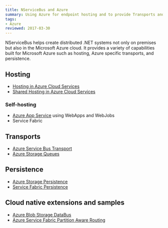 ```yaml
---
title: NServiceBus and Azure
summary: Using Azure for endpoint hosting and to provide Transports and Persistence
tags:
- Azure
reviewed: 2017-03-30
---
```


NServiceBus helps create distributed .NET systems not only on premises but also in the Microsoft Azure cloud. It provides a variety of capabilities built for Microsoft Azure such as hosting, Azure specific transports, and persistence.

## Hosting

 * [Hosting in Azure Cloud Services](/nservicebus/hosting/cloud-services-host/)
 * [Shared Hosting in Azure Cloud Services](/samples/azure/shared-host/)

### Self-hosting

 * [Azure App Service](/samples/show-case/cloud-azure/) using WebApps and WebJobs
 * Service Fabric


## Transports

 * [Azure Service Bus Transport](/nservicebus/azure-service-bus/)
 * [Azure Storage Queues](/nservicebus/azure-storage-queues/)


## Persistence

 * [Azure Storage Persistence](/nservicebus/azure-storage-persistence/)
 * [Service Fabric Persistence](/nservicebus/service-fabric/)


## Cloud native extensions and samples

 * [Azure Blob Storage DataBus](/samples/azure/blob-storage-databus/)
 * [Azure Service Fabric Partition Aware Routing](/samples/azure/azure-service-fabric-routing/)
